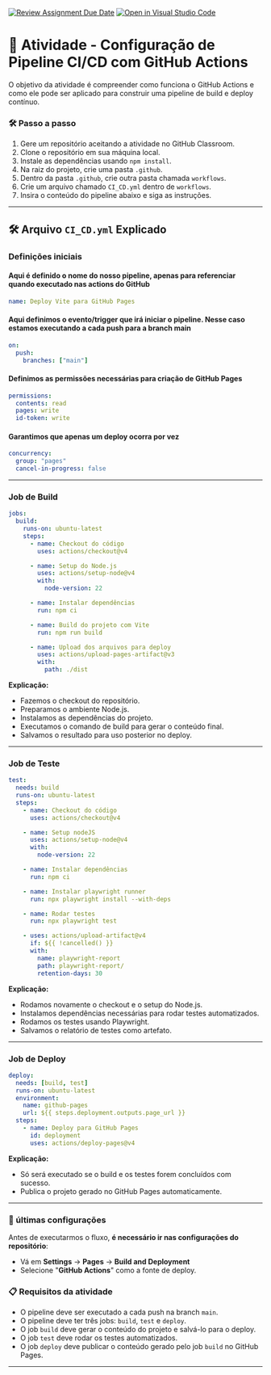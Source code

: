 [![Review Assignment Due Date](https://classroom.github.com/assets/deadline-readme-button-22041afd0340ce965d47ae6ef1cefeee28c7c493a6346c4f15d667ab976d596c.svg)](https://classroom.github.com/a/aQ98rSRz)
[![Open in Visual Studio Code](https://classroom.github.com/assets/open-in-vscode-2e0aaae1b6195c2367325f4f02e2d04e9abb55f0b24a779b69b11b9e10269abc.svg)](https://classroom.github.com/online_ide?assignment_repo_id=19360289&assignment_repo_type=AssignmentRepo)
# 🚀 Atividade - Configuração de Pipeline CI/CD com GitHub Actions

O objetivo da atividade é compreender como funciona o GitHub Actions e como ele pode ser aplicado para construir uma pipeline de build e deploy contínuo.

### 🛠️ Passo a passo

1. Gere um repositório aceitando a atividade no GitHub Classroom.
2. Clone o repositório em sua máquina local.
3. Instale as dependências usando `npm install`.
4. Na raiz do projeto, crie uma pasta `.github`.
5. Dentro da pasta `.github`, crie outra pasta chamada `workflows`.
6. Crie um arquivo chamado `CI_CD.yml` dentro de `workflows`.
7. Insira o conteúdo do pipeline abaixo e siga as instruções.

---

## 🛠️ Arquivo `CI_CD.yml` Explicado

### Definições iniciais

#### Aqui é definido o nome do nosso pipeline, apenas para referenciar quando executado nas actions do GitHub
```yaml
name: Deploy Vite para GitHub Pages
```

#### Aqui definimos o evento/trigger que irá iniciar o pipeline. Nesse caso estamos executando a cada push para a branch main
```yaml
on:
  push:
    branches: ["main"]
```

#### Definimos as permissões necessárias para criação de GitHub Pages
```yaml
permissions:
  contents: read
  pages: write
  id-token: write
```

#### Garantimos que apenas um deploy ocorra por vez
````yaml
concurrency:
  group: "pages"
  cancel-in-progress: false
````

---

### Job de Build

```yaml
jobs:
  build:
    runs-on: ubuntu-latest
    steps:
      - name: Checkout do código
        uses: actions/checkout@v4

      - name: Setup do Node.js
        uses: actions/setup-node@v4
        with:
          node-version: 22

      - name: Instalar dependências
        run: npm ci

      - name: Build do projeto com Vite
        run: npm run build

      - name: Upload dos arquivos para deploy
        uses: actions/upload-pages-artifact@v3
        with:
          path: ./dist
```

**Explicação:**

- Fazemos o checkout do repositório.
- Preparamos o ambiente Node.js.
- Instalamos as dependências do projeto.
- Executamos o comando de build para gerar o conteúdo final.
- Salvamos o resultado para uso posterior no deploy.

---

### Job de Teste

```yaml
test:
  needs: build
  runs-on: ubuntu-latest
  steps:
    - name: Checkout do código
      uses: actions/checkout@v4

    - name: Setup nodeJS
      uses: actions/setup-node@v4
      with:
        node-version: 22

    - name: Instalar dependências
      run: npm ci

    - name: Instalar playwright runner
      run: npx playwright install --with-deps

    - name: Rodar testes
      run: npx playwright test

    - uses: actions/upload-artifact@v4
      if: ${{ !cancelled() }}
      with:
        name: playwright-report
        path: playwright-report/
        retention-days: 30
```

**Explicação:**

- Rodamos novamente o checkout e o setup do Node.js.
- Instalamos dependências necessárias para rodar testes automatizados.
- Rodamos os testes usando Playwright.
- Salvamos o relatório de testes como artefato.

---

### Job de Deploy

```yaml
deploy:
  needs: [build, test]
  runs-on: ubuntu-latest
  environment:
    name: github-pages
    url: ${{ steps.deployment.outputs.page_url }}
  steps:
    - name: Deploy para GitHub Pages
      id: deployment
      uses: actions/deploy-pages@v4
```

**Explicação:**

- Só será executado se o build e os testes forem concluídos com sucesso.
- Publica o projeto gerado no GitHub Pages automaticamente.

---

### 🎯 últimas configurações

Antes de executarmos o fluxo, **é necessário ir nas configurações do repositório**:

- Vá em **Settings** → **Pages** → **Build and Deployment**
- Selecione "**GitHub Actions**" como a fonte de deploy.

### 📋 Requisitos da atividade

- O pipeline deve ser executado a cada push na branch `main`.
- O pipeline deve ter três jobs: `build`, `test` e `deploy`.
- O job `build` deve gerar o conteúdo do projeto e salvá-lo para o deploy.
- O job `test` deve rodar os testes automatizados.
- O job `deploy` deve publicar o conteúdo gerado pelo job `build` no GitHub Pages.

---

